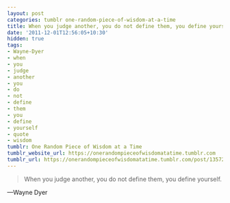 ```yaml
---
layout: post
categories: tumblr one-random-piece-of-wisdom-at-a-time
title: When you judge another, you do not define them, you define yourself.
date: '2011-12-01T12:56:05+10:30'
hidden: true
tags:
- Wayne-Dyer
- when
- you
- judge
- another
- you
- do
- not
- define
- them
- you
- define
- yourself
- quote
- wisdom
tumblr: One Random Piece of Wisdom at a Time
tumblr_website_url: https://onerandompieceofwisdomatatime.tumblr.com
tumblr_url: https://onerandompieceofwisdomatatime.tumblr.com/post/13572041475/when-you-judge-another-you-do-not-define-them
---
```

> When you judge another, you do not define them, you define yourself.

—Wayne Dyer&nbsp;
